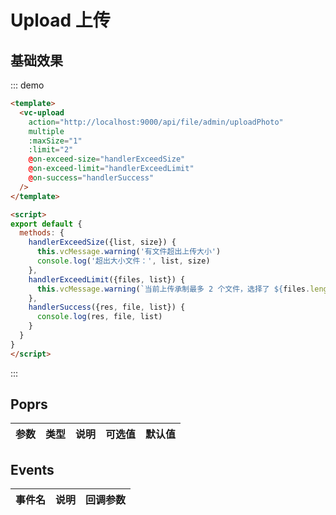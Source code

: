 
# Upload 上传

## 基础效果

::: demo 
```html
<template>
  <vc-upload 
    action="http://localhost:9000/api/file/admin/uploadPhoto"
    multiple
    :maxSize="1"
    :limit="2"
    @on-exceed-size="handlerExceedSize"
    @on-exceed-limit="handlerExceedLimit"
    @on-success="handlerSuccess"
  />
</template>

<script>
export default {
  methods: {
    handlerExceedSize({list, size}) {
      this.vcMessage.warning('有文件超出上传大小')
      console.log('超出大小文件：', list, size)
    },
    handlerExceedLimit({files, list}) {
      this.vcMessage.warning(`当前上传承制最多 2 个文件，选择了 ${files.length} 个文件，已经上传了 ${list.length} 文件`)
    },
    handlerSuccess({res, file, list}) {
      console.log(res, file, list)
    }
  }
}
</script>
```
:::


## Poprs

| 参数 | 类型 | 说明 | 可选值 | 默认值 |
|---|---|---|---|---|


## Events

| 事件名 | 说明 | 回调参数 |
| --- | --- | --- |
